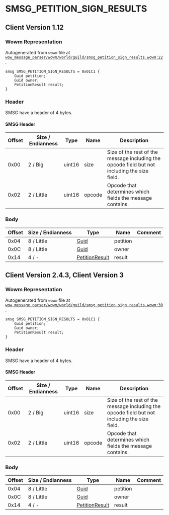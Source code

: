 # SMSG_PETITION_SIGN_RESULTS

## Client Version 1.12

### Wowm Representation

Autogenerated from `wowm` file at [`wow_message_parser/wowm/world/guild/smsg_petition_sign_results.wowm:22`](https://github.com/gtker/wow_messages/tree/main/wow_message_parser/wowm/world/guild/smsg_petition_sign_results.wowm#L22).
```rust,ignore
smsg SMSG_PETITION_SIGN_RESULTS = 0x01C1 {
    Guid petition;
    Guid owner;
    PetitionResult result;
}
```
### Header

SMSG have a header of 4 bytes.

#### SMSG Header

| Offset | Size / Endianness | Type   | Name   | Description |
| ------ | ----------------- | ------ | ------ | ----------- |
| 0x00   | 2 / Big           | uint16 | size   | Size of the rest of the message including the opcode field but not including the size field.|
| 0x02   | 2 / Little        | uint16 | opcode | Opcode that determines which fields the message contains.|

### Body

| Offset | Size / Endianness | Type | Name | Comment |
| ------ | ----------------- | ---- | ---- | ------- |
| 0x04 | 8 / Little | [Guid](../types/packed-guid.md) | petition |  |
| 0x0C | 8 / Little | [Guid](../types/packed-guid.md) | owner |  |
| 0x14 | 4 / - | [PetitionResult](petitionresult.md) | result |  |

## Client Version 2.4.3, Client Version 3

### Wowm Representation

Autogenerated from `wowm` file at [`wow_message_parser/wowm/world/guild/smsg_petition_sign_results.wowm:30`](https://github.com/gtker/wow_messages/tree/main/wow_message_parser/wowm/world/guild/smsg_petition_sign_results.wowm#L30).
```rust,ignore
smsg SMSG_PETITION_SIGN_RESULTS = 0x01C1 {
    Guid petition;
    Guid owner;
    PetitionResult result;
}
```
### Header

SMSG have a header of 4 bytes.

#### SMSG Header

| Offset | Size / Endianness | Type   | Name   | Description |
| ------ | ----------------- | ------ | ------ | ----------- |
| 0x00   | 2 / Big           | uint16 | size   | Size of the rest of the message including the opcode field but not including the size field.|
| 0x02   | 2 / Little        | uint16 | opcode | Opcode that determines which fields the message contains.|

### Body

| Offset | Size / Endianness | Type | Name | Comment |
| ------ | ----------------- | ---- | ---- | ------- |
| 0x04 | 8 / Little | [Guid](../types/packed-guid.md) | petition |  |
| 0x0C | 8 / Little | [Guid](../types/packed-guid.md) | owner |  |
| 0x14 | 4 / - | [PetitionResult](petitionresult.md) | result |  |

